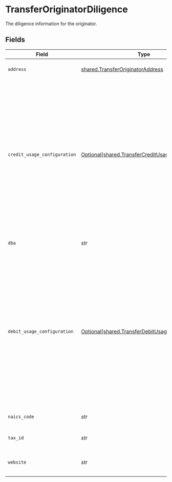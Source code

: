 # TransferOriginatorDiligence

The diligence information for the originator.


## Fields

| Field                                                                                                                                                                                                                           | Type                                                                                                                                                                                                                            | Required                                                                                                                                                                                                                        | Description                                                                                                                                                                                                                     |
| ------------------------------------------------------------------------------------------------------------------------------------------------------------------------------------------------------------------------------- | ------------------------------------------------------------------------------------------------------------------------------------------------------------------------------------------------------------------------------- | ------------------------------------------------------------------------------------------------------------------------------------------------------------------------------------------------------------------------------- | ------------------------------------------------------------------------------------------------------------------------------------------------------------------------------------------------------------------------------- |
| `address`                                                                                                                                                                                                                       | [shared.TransferOriginatorAddress](../../models/shared/transferoriginatoraddress.md)                                                                                                                                            | :heavy_check_mark:                                                                                                                                                                                                              | The originator's address.                                                                                                                                                                                                       |
| `credit_usage_configuration`                                                                                                                                                                                                    | [Optional[shared.TransferCreditUsageConfiguration]](../../models/shared/transfercreditusageconfiguration.md)                                                                                                                    | :heavy_minus_sign:                                                                                                                                                                                                              | Specifies the originator's expected usage of credits. For all dollar amounts, use a decimal string with two digits of precision e.g. "10.00". This field is required if the originator is expected to process credit transfers. |
| `dba`                                                                                                                                                                                                                           | *str*                                                                                                                                                                                                                           | :heavy_check_mark:                                                                                                                                                                                                              | The business name of the originator.                                                                                                                                                                                            |
| `debit_usage_configuration`                                                                                                                                                                                                     | [Optional[shared.TransferDebitUsageConfiguration]](../../models/shared/transferdebitusageconfiguration.md)                                                                                                                      | :heavy_minus_sign:                                                                                                                                                                                                              | Specifies the originator's expected usage of debits. For all dollar amounts, use a decimal string with two digits of precision e.g. "10.00". This field is required if the originator is expected to process debit transfers.   |
| `naics_code`                                                                                                                                                                                                                    | *str*                                                                                                                                                                                                                           | :heavy_check_mark:                                                                                                                                                                                                              | The NAICS code of the originator.                                                                                                                                                                                               |
| `tax_id`                                                                                                                                                                                                                        | *str*                                                                                                                                                                                                                           | :heavy_check_mark:                                                                                                                                                                                                              | The tax ID of the originator.                                                                                                                                                                                                   |
| `website`                                                                                                                                                                                                                       | *str*                                                                                                                                                                                                                           | :heavy_check_mark:                                                                                                                                                                                                              | The website of the originator.                                                                                                                                                                                                  |